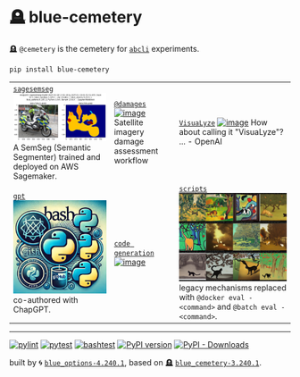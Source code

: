 # 🪦 blue-cemetery

🪦 `@cemetery` is the cemetery for [`abcli`](https://github.com/kamangir/awesome-bash-cli) experiments.

```bash
pip install blue-cemetery
```

|   |   |   |
| --- | --- | --- |
| [`sagesemseg`](./blue_cemetery/cemetery/sagesemseg) [![image](https://github.com/kamangir/assets/blob/main/blue-sandbox/sagesemseg-predict.png?raw=true)](./blue_cemetery/cemetery/sagesemseg) A SemSeg (Semantic Segmenter) trained and deployed on AWS Sagemaker. | [`@damages`](./blue_cemetery/cemetery/microsoft_building_damage_assessment) [![image](https://github.com/kamangir/assets/raw/main/blue-sandbox/Maui-Hawaii-fires-Aug-23-ingest-2025-01-10-qqJqhm.png?raw=true)](./blue_cemetery/cemetery/microsoft_building_damage_assessment) Satellite imagery damage assessment workflow | [`VisuaLyze`](./blue_cemetery/cemetery/VisuaLyze) [![image](https://github.com/kamangir/openai-commands/assets/1007567/7c0ed5f7-6941-451c-a17e-504c6adab23f)](./blue_cemetery/cemetery/VisuaLyze) How about calling it "VisuaLyze"? ... - OpenAI |
| [`gpt`](./blue_cemetery/cemetery/gpt) [![image](https://github.com/kamangir/assets/raw/main/blue-plugin/marquee.png?raw=true)](./blue_cemetery/cemetery/gpt) co-authored with ChapGPT. | [`code generation`](./blue_cemetery/cemetery/code_generation) [![image](https://github.com/kamangir/openai-commands/blob/main/assets/completion_i2i_function.png?raw=true)](./blue_cemetery/cemetery/code_generation)  | [`scripts`](./scripts) [![image](https://github.com/kamangir/assets/blob/main/nbs/3x4.jpg?raw=true)](./scripts) legacy mechanisms replaced with `@docker eval - <command>` and `@batch eval - <command>`. |

---


[![pylint](https://github.com/kamangir/blue-cemetery/actions/workflows/pylint.yml/badge.svg)](https://github.com/kamangir/blue-cemetery/actions/workflows/pylint.yml) [![pytest](https://github.com/kamangir/blue-cemetery/actions/workflows/pytest.yml/badge.svg)](https://github.com/kamangir/blue-cemetery/actions/workflows/pytest.yml) [![bashtest](https://github.com/kamangir/blue-cemetery/actions/workflows/bashtest.yml/badge.svg)](https://github.com/kamangir/blue-cemetery/actions/workflows/bashtest.yml) [![PyPI version](https://img.shields.io/pypi/v/blue-cemetery.svg)](https://pypi.org/project/blue-cemetery/) [![PyPI - Downloads](https://img.shields.io/pypi/dd/blue-cemetery)](https://pypistats.org/packages/blue-cemetery)

built by 🌀 [`blue_options-4.240.1`](https://github.com/kamangir/awesome-bash-cli), based on 🪦 [`blue_cemetery-3.240.1`](https://github.com/kamangir/blue-cemetery).
